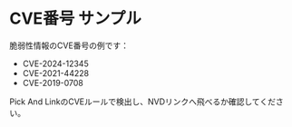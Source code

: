 # CVE番号 サンプル

脆弱性情報のCVE番号の例です：

- CVE-2024-12345
- CVE-2021-44228
- CVE-2019-0708

Pick And LinkのCVEルールで検出し、NVDリンクへ飛べるか確認してください。
